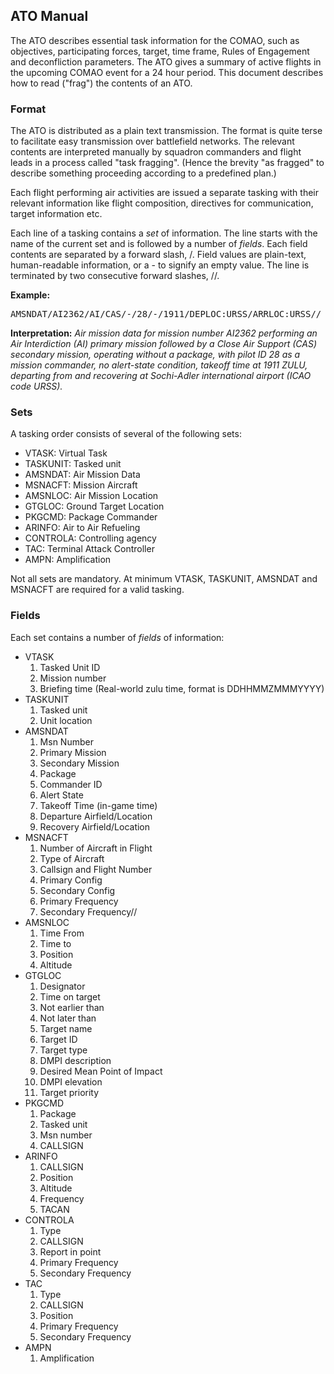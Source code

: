 <div id="column">

<div id="content">

<div id="pageContent">

## ATO Manual

The ATO describes essential task information for the COMAO, such as objectives, participating forces, target, time frame, Rules of Engagement and deconfliction parameters. The ATO gives a summary of active flights in the upcoming COMAO event for a 24 hour period. This document describes how to read ("frag") the contents of an ATO.

### Format

The ATO is distributed as a plain text transmission. The format is quite terse to facilitate easy transmission over battlefield networks. The relevant contents are interpreted manually by squadron commanders and flight leads in a process called "task fragging". (Hence the brevity "as fragged" to describe something proceeding according to a predefined plan.)

Each flight performing air activities are issued a separate tasking with their relevant information like flight composition, directives for communication, target information etc.

Each line of a tasking contains a _set_ of information. The line starts with the name of the current set and is followed by a number of _fields_. Each field contents are separated by a forward slash, /. Field values are plain-text, human-readable information, or a - to signify an empty value. The line is terminated by two consecutive forward slashes, //.

**Example:**

<pre>AMSNDAT/AI2362/AI/CAS/-/28/-/1911/DEPLOC:URSS/ARRLOC:URSS//</pre>

**Interpretation:** _Air mission data for mission number AI2362 performing an Air Interdiction (AI) primary mission followed by a Close Air Support (CAS) secondary mission, operating without a package, with pilot ID 28 as a mission commander, no alert-state condition, takeoff time at 1911 ZULU, departing from and recovering at Sochi-Adler international airport (ICAO code URSS)._

### Sets

A tasking order consists of several of the following sets:

*   VTASK: Virtual Task
*   TASKUNIT: Tasked unit
*   AMSNDAT: Air Mission Data
*   MSNACFT: Mission Aircraft
*   AMSNLOC: Air Mission Location
*   GTGLOC: Ground Target Location
*   PKGCMD: Package Commander
*   ARINFO: Air to Air Refueling
*   CONTROLA: Controlling agency
*   TAC: Terminal Attack Controller
*   AMPN: Amplification

Not all sets are mandatory. At minimum VTASK, TASKUNIT, AMSNDAT and MSNACFT are required for a valid tasking.

### Fields

Each set contains a number of _fields_ of information:

*   VTASK
    1.  Tasked Unit ID
    2.  Mission number
    3.  Briefing time (Real-world zulu time, format is DDHHMMZMMMYYYY)
*   TASKUNIT
    1.  Tasked unit
    2.  Unit location
*   AMSNDAT
    1.  Msn Number
    2.  Primary Mission
    3.  Secondary Mission
    4.  Package
    5.  Commander ID
    6.  Alert State
    7.  Takeoff Time (in-game time)
    8.  Departure Airfield/Location
    9.  Recovery Airfield/Location
*   MSNACFT
    1.  Number of Aircraft in Flight
    2.  Type of Aircraft
    3.  Callsign and Flight Number
    4.  Primary Config
    5.  Secondary Config
    6.  Primary Frequency
    7.  Secondary Frequency//
*   AMSNLOC
    1.  Time From
    2.  Time to
    3.  Position
    4.  Altitude
*   GTGLOC
    1.  Designator
    2.  Time on target
    3.  Not earlier than
    4.  Not later than
    5.  Target name
    6.  Target ID
    7.  Target type
    8.  DMPI description
    9.  Desired Mean Point of Impact
    10.  DMPI elevation
    11.  Target priority
*   PKGCMD
    1.  Package
    2.  Tasked unit
    3.  Msn number
    4.  CALLSIGN
*   ARINFO
    1.  CALLSIGN
    2.  Position
    3.  Altitude
    4.  Frequency
    5.  TACAN
*   CONTROLA
    1.  Type
    2.  CALLSIGN
    3.  Report in point
    4.  Primary Frequency
    5.  Secondary Frequency
*   TAC
    1.  Type
    2.  CALLSIGN
    3.  Position
    4.  Primary Frequency
    5.  Secondary Frequency
*   AMPN
    1.  Amplification

</div>

</div>

</div>
